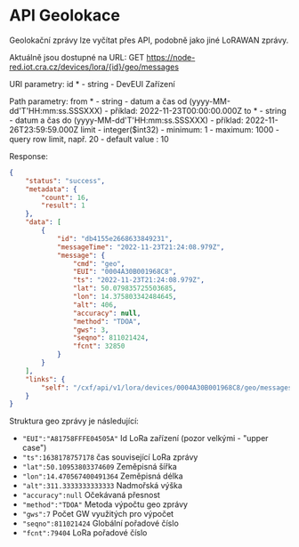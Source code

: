 # API Geolokace

Geolokační zprávy lze vyčítat přes API, podobně jako jiné LoRAWAN zprávy.

Aktuálně jsou dostupné na URL:
GET https://node-red.iot.cra.cz/devices/lora/{id}/geo/messages

URI parametry:
id * - string - DevEUI Zařízení

Path parametry:
from * - string - datum a čas od (yyyy-MM-dd'T'HH:mm:ss.SSSXXX) - příklad: 2022-11-23T00:00:00.000Z
to * - string - datum a čas do (yyyy-MM-dd'T'HH:mm:ss.SSSXXX) - příklad: 2022-11-26T23:59:59.000Z
limit - integer($int32) - minimum: 1 - maximum: 1000 - query row limit, např. 20 - default value : 10

Response:
```json
{
    "status": "success",
    "metadata": {
        "count": 16,
        "result": 1
    },
    "data": [
        {
            "id": "db4155e2668633849231",
            "messageTime": "2022-11-23T21:24:08.979Z",
            "message": {
                "cmd": "geo",
                "EUI": "0004A30B001968C8",
                "ts": "2022-11-23T21:24:08.979Z",
                "lat": 50.079835725503685,
                "lon": 14.375803342484645,
                "alt": 406,
                "accuracy": null,
                "method": "TDOA",
                "gws": 3,
                "seqno": 811021424,
                "fcnt": 32850
            }
        }
    ],
    "links": {
        "self": "/cxf/api/v1/lora/devices/0004A30B001968C8/geo/messages/"
    }
}
```

Struktura geo zprávy je následující:
* `"EUI":"A81758FFFE04505A"`		Id LoRa zařízení (pozor velkými - "upper case")
* `"ts":1638178757178`  			čas související LoRa zprávy
* `"lat":50.10953803374609`		Zeměpisná šířka
* `"lon":14.470567400491364`		Zeměpisná délka
* `"alt":311.3333333333333`		Nadmořská výška
* `"accuracy":null`			Očekávaná přesnost
* `"method":"TDOA"`			Metoda výpočtu geo zprávy
* `"gws":7`				Počet GW využitých pro výpočet
* `"seqno":811021424`			Globální pořadové číslo
* `"fcnt":79404`				LoRa pořadové číslo
